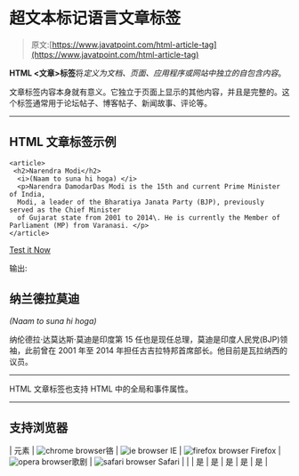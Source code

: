 # 超文本标记语言文章标签

> 原文:[https://www.javatpoint.com/html-article-tag](https://www.javatpoint.com/html-article-tag)

**HTML <文章>标签**将*定义为文档、页面、应用程序或网站中独立的自包含内容*。

文章标签内容本身就有意义。它独立于页面上显示的其他内容，并且是完整的。这个标签通常用于论坛帖子、博客帖子、新闻故事、评论等。

* * *

## HTML 文章标签示例

```
<article>
 <h2>Narendra Modi</h2>
  <i>(Naam to suna hi hoga) </i>
  <p>Narendra DamodarDas Modi is the 15th and current Prime Minister of India,  
  Modi, a leader of the Bharatiya Janata Party (BJP), previously served as the Chief Minister
  of Gujarat state from 2001 to 2014\. He is currently the Member of Parliament (MP) from Varanasi. </p>
</article>

```

[Test it Now](https://www.javatpoint.com/oprweb/test.jsp?filename=htmlarticletag1)

输出:

<article>

## 纳兰德拉莫迪

*(Naam to suna hi hoga)*

纳伦德拉·达莫达斯·莫迪是印度第 15 任也是现任总理，莫迪是印度人民党(BJP)领袖，此前曾在 2001 年至 2014 年担任古吉拉特邦首席部长。他目前是瓦拉纳西的议员。

</article>

* * *

HTML 文章标签也支持 HTML 中的全局和事件属性。

* * *

## 支持浏览器

| 元素 | ![chrome browser](../Images/4fbdc93dc2016c5049ed108e7318df19.png)铬 | ![ie browser](../Images/83dd23df1fe8373fd5bf054b2c1dd88b.png) IE | ![firefox browser](../Images/4f001fff393888a8a807ed29b28145d1.png) Firefox | ![opera browser](../Images/6cad4a592cc69a052056a0577b4aac65.png)歌剧 | ![safari browser](../Images/a0f6a9711a92203c5dc5c127fe9c9fca.png) Safari |
|  | 是 | 是 | 是 | 是 | 是 |